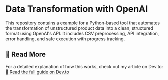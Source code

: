 # Data Transformation with OpenAI

This repository contains a example for a Python-based tool that automates the transformation of unstructured product data into a clean, structured format using OpenAI's API. It includes CSV preprocessing, API integration, error handling, and safe execution with progress tracking.

## 📖 Read More
For a detailed explanation of how this works, check out my article on Dev.to:  
[🔗 Read the full guide on Dev.to](https://dev.to/lenardflx/transforming-unstructured-data-into-a-clean-database-using-openai-api-44ni)
